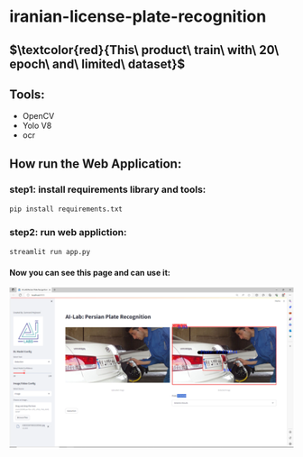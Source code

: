 # iranian-license-plate-recognition


## $\textcolor{red}{This\ product\ train\ with\ 20\ epoch\ and\ limited\ dataset\}$

## Tools:
- OpenCV
- Yolo V8
- ocr


## **How run the Web Application:**    
### step1: install requirements library and tools:
```bash
pip install requirements.txt
```
### step2: run web appliction:
```bash
streamlit run app.py
```
#### Now you can see this page and can use it:
![review of web application](https://github.com/hero-call/iranian-license-plate-recognition/blob/main/Screenshot%20(33).png)
